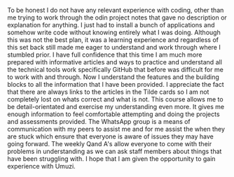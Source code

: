 To be honest I do not have any relevant experience with coding, other than me trying to work through the odin project notes that gave no description or explanation for anything. I just had to install a bunch of applications and somehow write code without knowing entirely what I was doing. Although this was not the best plan, it was a learning experience and regardless of this set back still made me eager to understand and work through where I stumbled prior. I have full confidence that this time I am much more prepared with informative articles and  ways to practice and understand all the technical tools work specifically GitHub that before was difficult for me to work with and through. Now I understand the features and the building blocks to all the information that I have been provided. I appreciate the fact that there are always links to the articles in the Tilde cards so I am not completely lost on whats correct and what is not. This course allows me to be detail-orientated and exercise my understanding even more. It gives me enough information to feel comfortable attempting and doing the projects and assessments provided. The WhatsApp group is a means of communication with my peers to assist me and for me assist the when they are stuck which ensure that everyone is aware of issues they may have going forward. The weekly Qand A's allow everyone to come with their problems in understanding as we can ask staff members about things that have been struggling with. I hope that I am given the opportunity to gain experience with Umuzi.  